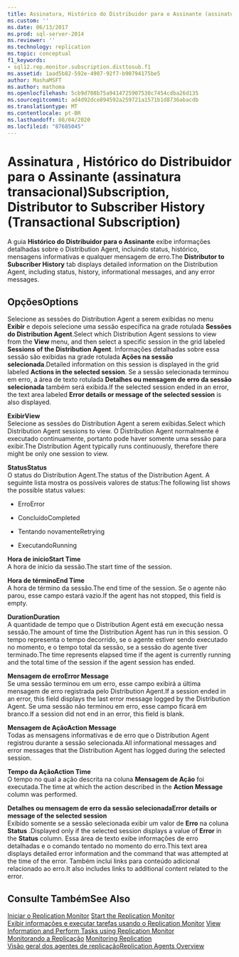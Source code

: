 ```yaml
---
title: Assinatura, Histórico do Distribuidor para o Assinante (assinatura transacional) | Microsoft Docs
ms.custom: ''
ms.date: 06/13/2017
ms.prod: sql-server-2014
ms.reviewer: ''
ms.technology: replication
ms.topic: conceptual
f1_keywords:
- sql12.rep.monitor.subscription.disttosub.f1
ms.assetid: 1aad5b82-592e-4907-92f7-b90794175be5
author: MashaMSFT
ms.author: mathoma
ms.openlocfilehash: 5cb9d708b75a9414725907530c7454cdba26d135
ms.sourcegitcommit: ad4d92dce894592a259721a1571b1d8736abacdb
ms.translationtype: MT
ms.contentlocale: pt-BR
ms.lasthandoff: 08/04/2020
ms.locfileid: "87685045"
---
```

# <a name="subscription-distributor-to-subscriber-history-transactional-subscription"></a><span data-ttu-id="d939f-102">Assinatura , Histórico do Distribuidor para o Assinante (assinatura transacional)</span><span class="sxs-lookup"><span data-stu-id="d939f-102">Subscription, Distributor to Subscriber History (Transactional Subscription)</span></span>
  <span data-ttu-id="d939f-103">A guia **Histórico do Distribuidor para o Assinante** exibe informações detalhadas sobre o Distribution Agent, incluindo status, histórico, mensagens informativas e qualquer mensagem de erro.</span><span class="sxs-lookup"><span data-stu-id="d939f-103">The **Distributor to Subscriber History** tab displays detailed information on the Distribution Agent, including status, history, informational messages, and any error messages.</span></span>  
  
## <a name="options"></a><span data-ttu-id="d939f-104">Opções</span><span class="sxs-lookup"><span data-stu-id="d939f-104">Options</span></span>  
 <span data-ttu-id="d939f-105">Selecione as sessões do Distribution Agent a serem exibidas no menu **Exibir** e depois selecione uma sessão específica na grade rotulada **Sessões do Distribution Agent**.</span><span class="sxs-lookup"><span data-stu-id="d939f-105">Select which Distribution Agent sessions to view from the **View** menu, and then select a specific session in the grid labeled **Sessions of the Distribution Agent**.</span></span> <span data-ttu-id="d939f-106">Informações detalhadas sobre essa sessão são exibidas na grade rotulada **Ações na sessão selecionada**.</span><span class="sxs-lookup"><span data-stu-id="d939f-106">Detailed information on this session is displayed in the grid labeled **Actions in the selected session**.</span></span> <span data-ttu-id="d939f-107">Se a sessão selecionada terminou em erro, a área de texto rotulada **Detalhes ou mensagem de erro da sessão selecionada** também será exibida.</span><span class="sxs-lookup"><span data-stu-id="d939f-107">If the selected session ended in an error, the text area labeled **Error details or message of the selected session** is also displayed.</span></span>  
  
 <span data-ttu-id="d939f-108">**Exibir**</span><span class="sxs-lookup"><span data-stu-id="d939f-108">**View**</span></span>  
 <span data-ttu-id="d939f-109">Selecione as sessões do Distribution Agent a serem exibidas.</span><span class="sxs-lookup"><span data-stu-id="d939f-109">Select which Distribution Agent sessions to view.</span></span> <span data-ttu-id="d939f-110">O Distribution Agent normalmente é executado continuamente, portanto pode haver somente uma sessão para exibir.</span><span class="sxs-lookup"><span data-stu-id="d939f-110">The Distribution Agent typically runs continuously, therefore there might be only one session to view.</span></span>  
  
 <span data-ttu-id="d939f-111">**Status**</span><span class="sxs-lookup"><span data-stu-id="d939f-111">**Status**</span></span>  
 <span data-ttu-id="d939f-112">O status do Distribution Agent.</span><span class="sxs-lookup"><span data-stu-id="d939f-112">The status of the Distribution Agent.</span></span> <span data-ttu-id="d939f-113">A seguinte lista mostra os possíveis valores de status:</span><span class="sxs-lookup"><span data-stu-id="d939f-113">The following list shows the possible status values:</span></span>  
  
-   <span data-ttu-id="d939f-114">Erro</span><span class="sxs-lookup"><span data-stu-id="d939f-114">Error</span></span>  
  
-   <span data-ttu-id="d939f-115">Concluído</span><span class="sxs-lookup"><span data-stu-id="d939f-115">Completed</span></span>  
  
-   <span data-ttu-id="d939f-116">Tentando novamente</span><span class="sxs-lookup"><span data-stu-id="d939f-116">Retrying</span></span>  
  
-   <span data-ttu-id="d939f-117">Executando</span><span class="sxs-lookup"><span data-stu-id="d939f-117">Running</span></span>  
  
 <span data-ttu-id="d939f-118">**Hora de início**</span><span class="sxs-lookup"><span data-stu-id="d939f-118">**Start Time**</span></span>  
 <span data-ttu-id="d939f-119">A hora de início da sessão.</span><span class="sxs-lookup"><span data-stu-id="d939f-119">The start time of the session.</span></span>  
  
 <span data-ttu-id="d939f-120">**Hora de término**</span><span class="sxs-lookup"><span data-stu-id="d939f-120">**End Time**</span></span>  
 <span data-ttu-id="d939f-121">A hora de término da sessão.</span><span class="sxs-lookup"><span data-stu-id="d939f-121">The end time of the session.</span></span> <span data-ttu-id="d939f-122">Se o agente não parou, esse campo estará vazio.</span><span class="sxs-lookup"><span data-stu-id="d939f-122">If the agent has not stopped, this field is empty.</span></span>  
  
 <span data-ttu-id="d939f-123">**Duration**</span><span class="sxs-lookup"><span data-stu-id="d939f-123">**Duration**</span></span>  
 <span data-ttu-id="d939f-124">A quantidade de tempo que o Distribution Agent está em execução nessa sessão.</span><span class="sxs-lookup"><span data-stu-id="d939f-124">The amount of time the Distribution Agent has run in this session.</span></span> <span data-ttu-id="d939f-125">O tempo representa o tempo decorrido, se o agente estiver sendo executado no momento, e o tempo total da sessão, se a sessão do agente tiver terminado.</span><span class="sxs-lookup"><span data-stu-id="d939f-125">The time represents elapsed time if the agent is currently running and the total time of the session if the agent session has ended.</span></span>  
  
 <span data-ttu-id="d939f-126">**Mensagem de erro**</span><span class="sxs-lookup"><span data-stu-id="d939f-126">**Error Message**</span></span>  
 <span data-ttu-id="d939f-127">Se uma sessão terminou em um erro, esse campo exibirá a última mensagem de erro registrada pelo Distribution Agent.</span><span class="sxs-lookup"><span data-stu-id="d939f-127">If a session ended in an error, this field displays the last error message logged by the Distribution Agent.</span></span> <span data-ttu-id="d939f-128">Se uma sessão não terminou em erro, esse campo ficará em branco.</span><span class="sxs-lookup"><span data-stu-id="d939f-128">If a session did not end in an error, this field is blank.</span></span>  
  
 <span data-ttu-id="d939f-129">**Mensagem de Ação**</span><span class="sxs-lookup"><span data-stu-id="d939f-129">**Action Message**</span></span>  
 <span data-ttu-id="d939f-130">Todas as mensagens informativas e de erro que o Distribution Agent registrou durante a sessão selecionada.</span><span class="sxs-lookup"><span data-stu-id="d939f-130">All informational messages and error messages that the Distribution Agent has logged during the selected session.</span></span>  
  
 <span data-ttu-id="d939f-131">**Tempo da Ação**</span><span class="sxs-lookup"><span data-stu-id="d939f-131">**Action Time**</span></span>  
 <span data-ttu-id="d939f-132">O tempo no qual a ação descrita na coluna **Mensagem de Ação** foi executada.</span><span class="sxs-lookup"><span data-stu-id="d939f-132">The time at which the action described in the **Action Message** column was performed.</span></span>  
  
 <span data-ttu-id="d939f-133">**Detalhes ou mensagem de erro da sessão selecionada**</span><span class="sxs-lookup"><span data-stu-id="d939f-133">**Error details or message of the selected session**</span></span>  
 <span data-ttu-id="d939f-134">Exibido somente se a sessão selecionada exibir um valor de **Erro** na coluna **Status** .</span><span class="sxs-lookup"><span data-stu-id="d939f-134">Displayed only if the selected session displays a value of **Error** in the **Status** column.</span></span> <span data-ttu-id="d939f-135">Essa área de texto exibe informações de erro detalhadas e o comando tentado no momento do erro.</span><span class="sxs-lookup"><span data-stu-id="d939f-135">This text area displays detailed error information and the command that was attempted at the time of the error.</span></span> <span data-ttu-id="d939f-136">Também inclui links para conteúdo adicional relacionado ao erro.</span><span class="sxs-lookup"><span data-stu-id="d939f-136">It also includes links to additional content related to the error.</span></span>  
  
## <a name="see-also"></a><span data-ttu-id="d939f-137">Consulte Também</span><span class="sxs-lookup"><span data-stu-id="d939f-137">See Also</span></span>  
 <span data-ttu-id="d939f-138">[Iniciar o Replication Monitor](monitor/start-the-replication-monitor.md) </span><span class="sxs-lookup"><span data-stu-id="d939f-138">[Start the Replication Monitor](monitor/start-the-replication-monitor.md) </span></span>  
 <span data-ttu-id="d939f-139">[Exibir informações e executar tarefas usando o Replication Monitor](monitor/view-information-and-perform-tasks-replication-monitor.md) </span><span class="sxs-lookup"><span data-stu-id="d939f-139">[View Information and Perform Tasks using Replication Monitor](monitor/view-information-and-perform-tasks-replication-monitor.md) </span></span>  
 <span data-ttu-id="d939f-140">[Monitorando a Replicação](monitoring-replication.md) </span><span class="sxs-lookup"><span data-stu-id="d939f-140">[Monitoring Replication](monitoring-replication.md) </span></span>  
 [<span data-ttu-id="d939f-141">Visão geral dos agentes de replicação</span><span class="sxs-lookup"><span data-stu-id="d939f-141">Replication Agents Overview</span></span>](agents/replication-agents-overview.md)  
  
  
